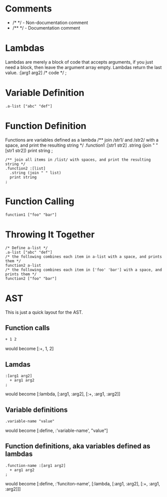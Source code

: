 Comments
============
* /\* \*/   -  Non-documentation comment
* /\*\* \*/  -  Documentation comment

Lambdas
========
Lambdas are merely a block of code that accepts arguments, if you just need a block, then leave the argument array empty.
Lambdas return the last value.
    :[arg1 arg2]
      /* code */
    ;


Variable Definition
=====================
    .a-list ["abc" "def"]


Function Definition
=======================
Functions are variables defined as a lambda
    /** join /str1/ and /str2/ with a space, and print the resulting string */
    .function1 :[str1 str2]
      .string (join " " [str1 str2])
      print string
    ;

    /** join all items in /list/ with spaces, and print the resulting string */
    .function2 :[list]
      .string (join " " list)
      print string
    ;

Function Calling
====================
    function1 ["foo" "bar"]


Throwing It Together
=====================
    /* Define a-list */
    .a-list ["abc" "def"]
    /* the following combines each item in a-list with a space, and prints them */
    function2 a-list
    /* the following combines each item in ['foo' 'bar'] with a space, and prints them */
    function2 ["foo" "bar"]

AST
===
This is just a quick layout for the AST.

## Function calls ##
    + 1 2
would become
    [:+, 1, 2]

## Lamdas ##
    :[arg1 arg2]
      + arg1 arg2
    ;
would become
    [:lambda, [:arg1, :arg2], [:+, :arg1, :arg2]]

## Variable definitions ##
    .variable-name "value"
would become
    [:define, :'variable-name', "value"]

## Function definitions, aka variables defined as lambdas ##
    .function-name :[arg1 arg2]
      + arg1 arg2
    ;
would become
    [:define, :'funciton-name',
      [:lambda, [:arg1, :arg2],
         [:+, :arg1, :arg2]]]

